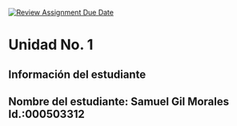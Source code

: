 [![Review Assignment Due Date](https://classroom.github.com/assets/deadline-readme-button-22041afd0340ce965d47ae6ef1cefeee28c7c493a6346c4f15d667ab976d596c.svg)](https://classroom.github.com/a/SSOqGLPb)
# Unidad No. 1
## Información del estudiante  
Nombre del estudiante:  Samuel Gil Morales
Id.:000503312
---

